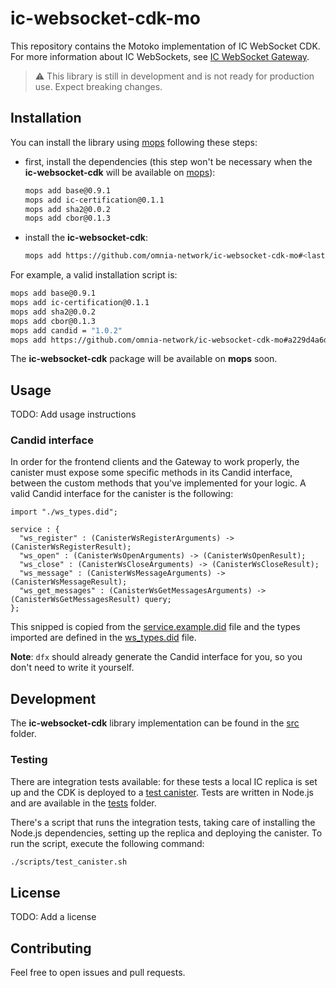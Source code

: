 # ic-websocket-cdk-mo


This repository contains the Motoko implementation of IC WebSocket CDK. For more information about IC WebSockets, see [IC WebSocket Gateway](https://github.com/omnia-network/ic-websocket-gateway).

> ⚠️ This library is still in development and is not ready for production use. Expect breaking changes.

## Installation

You can install the library using [mops](https://mops.one) following these steps:

- first, install the dependencies (this step won't be necessary when the **ic-websocket-cdk** will be available on [mops](https://mops.one)):
  ```bash
  mops add base@0.9.1
  mops add ic-certification@0.1.1
  mops add sha2@0.0.2
  mops add cbor@0.1.3
  ```
- install the **ic-websocket-cdk**:
  ```bash
  mops add https://github.com/omnia-network/ic-websocket-cdk-mo#<last-commit-hash-on-this-repo>
  ```

For example, a valid installation script is:

```bash
mops add base@0.9.1
mops add ic-certification@0.1.1
mops add sha2@0.0.2
mops add cbor@0.1.3
mops add candid = "1.0.2"
mops add https://github.com/omnia-network/ic-websocket-cdk-mo#a229d4a6d95987b4b1d46e9c5e7fde6d896fa118
```

The **ic-websocket-cdk** package will be available on **mops** soon.

## Usage

TODO: Add usage instructions

### Candid interface
In order for the frontend clients and the Gateway to work properly, the canister must expose some specific methods in its Candid interface, between the custom methods that you've implemented for your logic. A valid Candid interface for the canister is the following:

```
import "./ws_types.did";

service : {
  "ws_register" : (CanisterWsRegisterArguments) -> (CanisterWsRegisterResult);
  "ws_open" : (CanisterWsOpenArguments) -> (CanisterWsOpenResult);
  "ws_close" : (CanisterWsCloseArguments) -> (CanisterWsCloseResult);
  "ws_message" : (CanisterWsMessageArguments) -> (CanisterWsMessageResult);
  "ws_get_messages" : (CanisterWsGetMessagesArguments) -> (CanisterWsGetMessagesResult) query;
};
```
This snipped is copied from the [service.example.did](./did/service.example.did) file and the types imported are defined in the [ws_types.did](./did/ws_types.did) file.

**Note**: `dfx` should already generate the Candid interface for you, so you don't need to write it yourself.

## Development

The **ic-websocket-cdk** library implementation can be found in the [src](./src/) folder.

### Testing

There are integration tests available: for these tests a local IC replica is set up and the CDK is deployed to a [test canister](./tests/src/test_canister/main.mo). Tests are written in Node.js and are available in the [tests](./tests/integration/) folder.

There's a script that runs the integration tests, taking care of installing the Node.js dependencies, setting up the replica and deploying the canister. To run the script, execute the following command:

```bash
./scripts/test_canister.sh
```

## License

TODO: Add a license

## Contributing

Feel free to open issues and pull requests.
